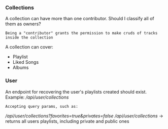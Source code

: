 ### Collections

A collection can have more than one contributor. Should I classify all of them as owners?

    Being a "contributor" grants the permission to make cruds of tracks inside the collection

A collection can cover:

- Playlist
- Liked Songs
- Albums

### User

An endpoint for recovering the user's playlists created should exist. Example:
_/api/user/collections_

    Accepting query params, such as:

_/api/user/collections?favorites=true&privates=false_
_/api/user/collections_ -> returns all users playlists, including private and public ones

